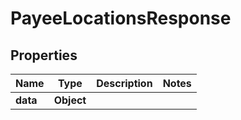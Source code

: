 # PayeeLocationsResponse

## Properties
Name | Type | Description | Notes
------------ | ------------- | ------------- | -------------
**data** | **Object** |  | 
